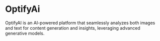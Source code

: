 # OptifyAi
OptifyAI is an AI-powered platform that seamlessly analyzes both images and text for content generation and insights, leveraging advanced generative models.
